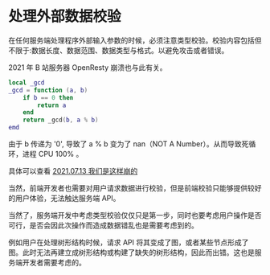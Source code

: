 # 处理外部数据校验

在任何服务端处理程序外部输入参数的时候，必须注意类型校验。校验内容包括但不限于:数据长度、数据范围、数据类型与格式。以避免攻击或者错误。

2021 年 B 站服务器 OpenResty 崩溃也与此有关。

```lua
local _gcd
_gcd = function (a, b)
    if b == 0 then
        return a
    end
    return _gcd(b, a % b)
emd
```

由于 b 传递为 '0', 导致了 a % b 变为了 nan（NOT A Number）。从而导致死循环，进程 CPU 100% 。

具体可以查看 [2021.07.13 我们是这样崩的](https://www.bilibili.com/read/cv17521097)

当然，前端开发者也需要对用户请求数据进行校验，但是前端校验只能够提供较好的用户体验，无法触达服务端 API。

当然了，服务端开发中考虑类型校验仅仅只是第一步，同时也要考虑用户操作是否可行，是否会因此次操作而造成数据错乱也是需要考虑到的。

例如用户在处理树形结构时候，请求 API 将其变成了图，或者某些节点形成了图。此时无法再建立成树形结构或构建了缺失的树形结构，因此而出错。这也是服务端开发者需要考虑的。


